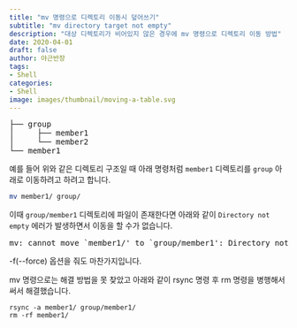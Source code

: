 ```yaml
---
title: "mv 명령으로 디렉토리 이동시 덮어쓰기"
subtitle: "mv directory target not empty"
description: "대상 디렉토리가 비어있지 않은 경우에 mv 명령으로 디렉토리 이동 방법"
date: 2020-04-01
draft: false
author: 야근반장
tags:
- Shell
categories:
- Shell
image: images/thumbnail/moving-a-table.svg
---
```


<pre>
├── group
│     ├── member1
│     └── member2
└── member1
</pre>

예를 들어 위와 같은 디렉토리 구조일 때 아래 명령처럼 `member1` 디렉토리를 `group` 아래로 이동하려고 하려고 합니다. 

```sh
mv member1/ group/
```

이때 `group/member1` 디렉토리에 파일이 존재한다면 아래와 같이 `Directory not empty` 에러가 발생하면서 이동을 할 수가 없습니다. 

<pre>
mv: cannot move `member1/' to `group/member1': Directory not empty
</pre>

-f(--force) 옵션을 줘도 마찬가지입니다.

mv 명령으로는 해결 방법을 못 찾았고 아래와 같이 rsync 명령 후 rm 명령을 병행해서 써서 해결했습니다.

```
rsync -a member1/ group/member1/
rm -rf member1/
```

